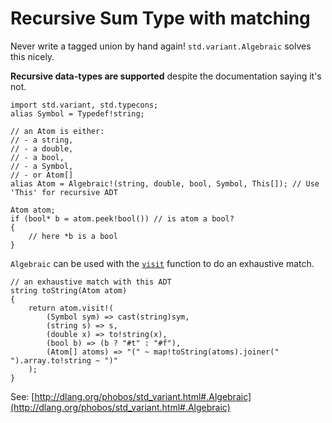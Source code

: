 Recursive Sum Type with matching
================================

Never write a tagged union by hand again! `std.variant.Algebraic` solves this nicely.

**Recursive data-types are supported** despite the documentation saying it's not.


```
import std.variant, std.typecons;
alias Symbol = Typedef!string;

// an Atom is either:
// - a string,
// - a double,
// - a bool,
// - a Symbol,
// - or Atom[]
alias Atom = Algebraic!(string, double, bool, Symbol, This[]); // Use 'This' for recursive ADT

Atom atom;
if (bool* b = atom.peek!bool()) // is atom a bool?
{
    // here *b is a bool
}

```

`Algebraic` can be used with the [`visit`](http://dlang.org/phobos/std_variant.html#.visit) function to do an exhaustive match.

```
// an exhaustive match with this ADT
string toString(Atom atom)
{
    return atom.visit!(
        (Symbol sym) => cast(string)sym,
        (string s) => s,
        (double x) => to!string(x),
        (bool b) => (b ? "#t" : "#f"),
        (Atom[] atoms) => "(" ~ map!toString(atoms).joiner(" ").array.to!string ~ ")"
    );
}
```

See: [http://dlang.org/phobos/std_variant.html#.Algebraic](http://dlang.org/phobos/std_variant.html#.Algebraic)

